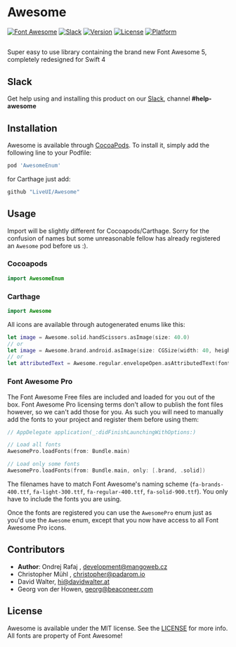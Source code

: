# Awesome

[![Font Awesome](https://img.shields.io/badge/Font%20Awesome-5.5.0-brightgreen.svg)](https://fontawesome.com/v5.5.0/icons)
[![Slack](https://img.shields.io/badge/join-slack-745EAF.svg?style=flat)](http://bit.ly/2B0dEyt)
[![Version](https://img.shields.io/cocoapods/v/AwesomeEnum.svg?style=flat)](http://cocoapods.org/pods/AwesomeEnum)
[![License](https://img.shields.io/cocoapods/l/AwesomeEnum.svg?style=flat)](http://cocoapods.org/pods/AwesomeEnum)
[![Platform](https://img.shields.io/cocoapods/p/AwesomeEnum.svg?style=flat)](http://cocoapods.org/pods/AwesomeEnum)

## 

Super easy to use library containing the brand new Font Awesome 5, completely redesigned for Swift 4

## Slack

Get help using and installing this product on our [Slack](http://bit.ly/2B0dEyt), channel <b>#help-awesome</b>

## Installation

Awesome is available through [CocoaPods](http://cocoapods.org). To install
it, simply add the following line to your Podfile:

```ruby
pod 'AwesomeEnum'
```

for Carthage just add:

```ruby
github "LiveUI/Awesome"
```

## Usage

Import will be slightly different for Cocoapods/Carthage. Sorry for the confusion of names but some unreasonable fellow has already registered an `Awesome` pod before us :).

### Cocoapods
```swift
import AwesomeEnum
```
### Carthage
```swift
import Awesome
```

All icons are available through autogenerated enums like this:

```swift
let image = Awesome.solid.handScissors.asImage(size: 40.0)
// or
let image = Awesome.brand.android.asImage(size: CGSize(width: 40, height: 40), color: .red, backgroundColor: .blue) // :trollface:
// or
let attributedText = Awesome.regular.envelopeOpen.asAttributedText(fontSize: 17, color: .red, backgroundColor: .blue)
```

### Font Awesome Pro

The Font Awesome Free files are included and loaded for you out of the box. Font Awesome Pro licensing terms don't allow to publish the font files however, so we can't add those for you. As such you will need to manually add the fonts to your project and register them before using them:

```swift
// AppDelegate application(_:didFinishLaunchingWithOptions:)

// Load all fonts
AwesomePro.loadFonts(from: Bundle.main)

// Load only some fonts
AwesomePro.loadFonts(from: Bundle.main, only: [.brand, .solid])
```

The filenames have to match Font Awesome's naming scheme (`fa-brands-400.ttf`, `fa-light-300.ttf`, `fa-regular-400.ttf`, `fa-solid-900.ttf`). You only have to include the fonts you are using.

Once the fonts are registered you can use the `AwesomePro` enum just as you'd use the `Awesome` enum, except that you now have access to all Font Awesome Pro icons.

## Contributors

- **Author**: Ondrej Rafaj , development@mangoweb.cz
- Christopher Mühl , christopher@padarom.io
- David Walter, hi@davidwalter.at
- Georg von der Howen, georg@beaconeer.com

## License

Awesome is available under the MIT license. See the [LICENSE](LICENSE) for more info. All fonts are property of Font Awesome!
